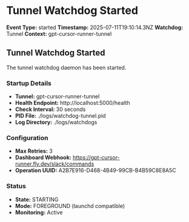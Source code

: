 # Tunnel Watchdog Started

**Event Type:** started
**Timestamp:** 2025-07-11T19:10:14.3NZ
**Watchdog:** Tunnel
**Context:** gpt-cursor-runner-tunnel


## Tunnel Watchdog Started

The tunnel watchdog daemon has been started.

### Startup Details
- **Tunnel:** gpt-cursor-runner-tunnel
- **Health Endpoint:** http://localhost:5000/health
- **Check Interval:** 30 seconds
- **PID File:** ./logs/watchdog-tunnel.pid
- **Log Directory:** ./logs/watchdogs

### Configuration
- **Max Retries:** 3
- **Dashboard Webhook:** https://gpt-cursor-runner.fly.dev/slack/commands
- **Operation UUID:** A2B7E916-D468-4B49-99CB-B4B59C8E8A5C

### Status
- **State:** STARTING
- **Mode:** FOREGROUND (launchd compatible)
- **Monitoring:** Active


